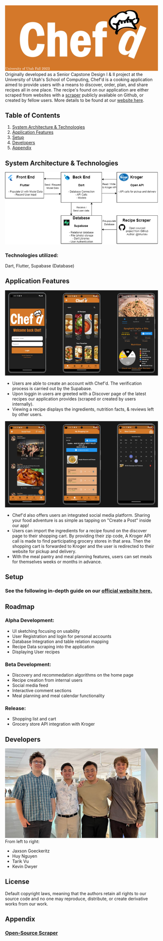 ![logo](https://github.com/TarikVu/imgs/blob/main/Chefd/chefd_full_logo.PNG?raw=true)
Originally developed as a Senior Capstone Design I & II project at the University of Utah's School of Computing,  Chef'd is a cooking application aimed to provide users with a means to discover, order, plan, and share recipes all in one place. The recipe's found on our application are either scraped from websites with a [scraper](https://github.com/hhursev/recipe-scrapers) publicly available on Github, or created by fellow users.
More details to be found at our [website here](https://chefd.framer.ai/).

## Table of Contents
1. [System Architecture & Technologies](#arch_tech)
2. [Application Features](#features)
3. [Setup](#setup)
4. [Developers](#devs)
5. [Appendix](#apdx)

## <a name="arch_tech"></a>System Architecture & Technologies
![architecture](https://github.com/TarikVu/imgs/blob/main/Chefd/chefd_diagram.png?raw=true)

### Technologies utilized:
Dart, Flutter, Supabase (Database)

## <a name="features"></a>Application Features
![chefd1](https://github.com/TarikVu/imgs/blob/main/Chefd/chefd_ex1.PNG?raw=true)
- Users are able to create an account with Chef'd.  The verification process is carried out by the Supabase.
- Upon loggin in users are greeted with a Discover page of the latest recipes our application provides (scraped or created by users internally).
- Viewing a recipe displays the ingredients, nutrition facts, & reviews left by other users.
  
![chefd2](https://github.com/TarikVu/imgs/blob/main/Chefd/chefd_ex2.png?raw=true)
- Chef'd also offers users an integrated social media platform.  Sharing your food adventure is as simple as tapping on "Create a Post" inside our app!
- Users can import the ingredients for a recipe found on the discover page to their shopping cart.  By providing their zip code, A Kroger API call is made to find participating grocery stores in that area.  Then the shopping cart is forwarded to Kroger and the user is redirected to their website for pickup and delivery.
- With the meal pantry and meal planning features, users can set meals for themselves weeks or months in advance.
  
## <a name="setup"></a>Setup
### See the following in-depth guide on our [official website here.](https://chefd.framer.ai/DownloadAndUsage)

## <a name="roadmap"></a>Roadmap
### Alpha Development:
- UI sketching focusing on usability
- User Registration and login for personal accounts
- Database Integration and table relation mapping
- Recipe Data scraping into the application
- Displaying User recipes


### Beta Development:
- Discovery and recommedation algorithms on the home page
- Recipe creation from internal users
- Social media feed
- Interactive comment sections
- Meal planning and meal calendar functionality

### Release:
- Shopping list and cart
- Grocery store API integration with Kroger

## <a name="devs"></a>Developers
![devTeam](https://github.com/TarikVu/imgs/blob/main/Chefd/chefd_team.png?raw=true)
From left to right:
- Jaxson Goeckeritz
- Huy Nguyen
- Tarik Vu
- Kevin Dwyer

## License
Default copyright laws, meaning that the authors retain all rights to our source code and no one may reproduce, distribute, or create derivative works from our work.

## <a name="apdx"></a>Appendix
### [Open-Source Scraper](https://github.com/hhursev/recipe-scrapers)
